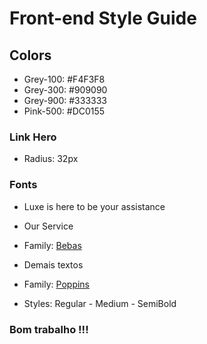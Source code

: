 # Front-end Style Guide

## Colors

- Grey-100: #F4F3F8
- Grey-300: #909090
- Grey-900: #333333
- Pink-500: #DC0155

### Link Hero

- Radius: 32px

### Fonts

- Luxe is here to be your assistance
- Our Service
- Family: [Bebas](https://fonts.google.com/specimen/Bebas+Neue)

- Demais textos
- Family: [Poppins](https://fonts.google.com/specimen/Poppins)
- Styles: Regular - Medium - SemiBold

### Bom trabalho !!!
